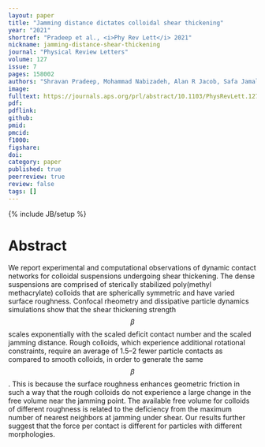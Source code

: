 ```yaml
---
layout: paper
title: "Jamming distance dictates colloidal shear thickening"
year: "2021"
shortref: "Pradeep et al., <i>Phy Rev Lett</i> 2021"
nickname: jamming-distance-shear-thickening
journal: "Physical Review Letters"
volume: 127
issue: 7
pages: 158002
authors: "Shravan Pradeep, Mohammad Nabizadeh, Alan R Jacob, Safa Jamali, Lilian C Hsiao"
image: 
fulltext: https://journals.aps.org/prl/abstract/10.1103/PhysRevLett.127.158002
pdf: 
pdflink: 
github: 
pmid: 
pmcid: 
f1000: 
figshare: 
doi: 
category: paper
published: true
peerreview: true
review: false
tags: []
---
```

{% include JB/setup %}

# Abstract 

We report experimental and computational observations of dynamic contact networks for colloidal
suspensions undergoing shear thickening. The dense suspensions are comprised of sterically stabilized poly(methyl methacrylate) colloids that are spherically symmetric and have varied surface roughness. Confocal rheometry and dissipative particle dynamics simulations show that the shear thickening strength $$\beta$$ scales exponentially with the scaled deficit contact number and the scaled jamming distance. Rough colloids, which experience additional rotational constraints, require an average of 1.5–2 fewer particle contacts as compared to smooth colloids, in order to generate the same $$\beta$$. This is because the surface roughness enhances geometric friction in such a way that the rough colloids do not experience a large change in the free volume near the jamming point. The available free volume for colloids of different roughness is related to the deficiency from the maximum number of nearest neighbors at jamming under shear. Our results further suggest that the force per contact is different for particles with different morphologies.
